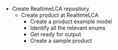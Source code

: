 * Create RealtimeLCA repository
    * Create product at RealtimeLCA
        * Create a product example model
        * Identify all the relevant enums
        * Get ready for output
        * Create a sample product

